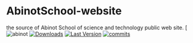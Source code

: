 # AbinotSchool-website
the source of Abinot School of science and technology public web site.
[![abinot](https://abinot.ir)
[![Downloads](https://img.shields.io/github/downloads/abinot/AbinotSchool-website/total?style=flat-square&logo=github)](https://github.com/abinot/AbinotSchool-website/releases/)
[![Last Version](https://img.shields.io/github/release/abinot/AbinotSchool-website/all.svg?style=flat-square)](https://github.com/abinot/AbinotSchool-website/releases/)
[![commits](https://img.shields.io/github/commit-activity/m/abinot/AbinotSchool-website?style=flat-square)](https://github.com/abinot/AbinotSchool-website/)


